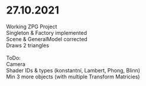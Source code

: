 # 27.10.2021

Working ZPG Project <br />
Singleton & Factory implemented <br />
Scene & GeneralModel corrected <br />
Draws 2 triangles <br />
<br />
ToDo:<br />
Camera <br />
Shader IDs & types (konstantní, Lambert, Phong, Blinn) <br />
Min 3 more objects (with multiple Transform Matricies) <br />
